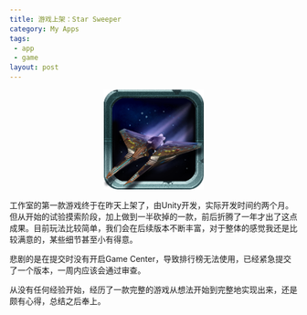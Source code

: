 ```yaml
---
title: 游戏上架：Star Sweeper
category: My Apps
tags:
 - app
 - game
layout: post
---
```


<div align="center"><a href="http://itunes.apple.com/us/app/star-sweeper/id504497246?ls=1&mt=8"><img src="/images/star-sweeper-512.png" width="175" height="175" alt="Star Sweeper" /></a></div>

工作室的第一款游戏终于在昨天上架了，由Unity开发，实际开发时间约两个月。但从开始的试验摸索阶段，加上做到一半砍掉的一款，前后折腾了一年才出了这点成果。目前玩法比较简单，我们会在后续版本不断丰富，对于整体的感觉我还是比较满意的，某些细节甚至小有得意。

悲剧的是在提交时没有开启Game Center，导致排行榜无法使用，已经紧急提交了一个版本，一周内应该会通过审查。

从没有任何经验开始，经历了一款完整的游戏从想法开始到完整地实现出来，还是颇有心得，总结之后奉上。